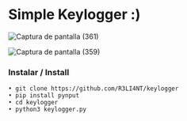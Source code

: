 # Simple Keylogger :)

![Captura de pantalla (361)](https://user-images.githubusercontent.com/75953873/136728062-1124d8c2-0665-4844-8ae7-7c75dce9cf37.png)


![Captura de pantalla (359)](https://user-images.githubusercontent.com/75953873/136726808-a79c758b-f80d-4414-8e16-3a4bc771ea74.png)


### Instalar / Install

```
• git clone https://github.com/R3LI4NT/keylogger
• pip install pynput
• cd keylogger
• python3 keylogger.py
```
